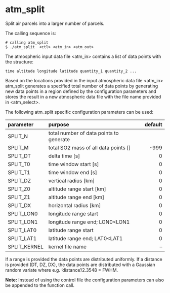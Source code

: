 # atm_split

Split air parcels into a larger number of parcels.

The calling sequence is:

```
# calling atm_split
$ ./atm_split  <ctl> <atm_in> <atm_out>
```
The atmospheric input data file <atm_in> contains a list of data points with the structure:

```
time altitude longitude latitude quantity_1 quantity_2 ...
```

Based on the locations provided in the input atmospheric data file <atm_in> atm_split generates a specified total number of data points by generating new data points in a region defined by the configuration parameters and stores the result in a new atmospheric data file with the file name provided in <atm_select>.

The following atm_split specific configuration parameters can be used:

| parameter | purpose | default | 
|:-----------|:---------|---------:|
| SPLIT_N | total number of data points to generate |
| SPLIT_M | total SO2 mass of all data points [] | -999 |
| SPLIT_DT | delta time [s] | 0 |
| SPLIT_T0 | time window start [s] | 0 |
| SPLIT_T1 | time window end [s] | 0 |
| SPLIT_DZ | vertical radius [km] | 0 |
| SPLIT_Z0 | altitude range start [km] | 0 |
| SPLIT_Z1 | altitude range end [km] | 0 |
| SPLIT_DX | horizontal radius [km] | 0 |
| SPLIT_LON0 | longitude range start | 0 |
| SPLIT_LON1 | longitude range end; LON0<LON1 |	0 |
| SPLIT_LAT0 | latitude range start | 0 |
| SPLIT_LAT1 | latitude range end; LAT0<LAT1 | 0 |
| SPLIT_KERNEL | kernel file name | – |

If a range is provided the data points are distributed uniformly. If a distance is provided (DT, DZ, DX), the data points are distributed with a Gaussian random variate where e.g. ‘distance’/2.3548 = FWHM.

**Note:** Instead of using the control file the configuration parameters can also be appended to the function call. 
